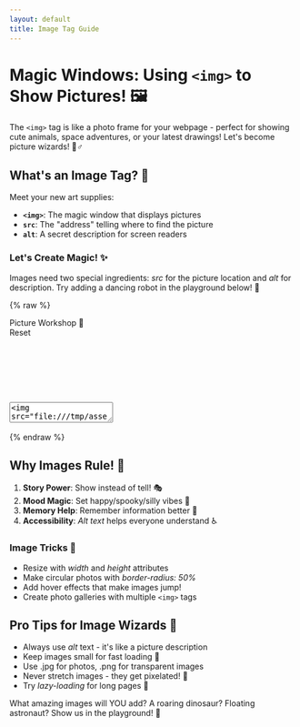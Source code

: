 ```yaml
---
layout: default
title: Image Tag Guide
---
```


# Magic Windows: Using `<img>` to Show Pictures! 🖼️

The `<img>` tag is like a photo frame for your webpage - perfect for showing cute animals, space adventures, or your latest drawings! Let's become picture wizards! 🧙♂️

## What's an Image Tag? 🧐

Meet your new art supplies:
- **`<img>`**: The magic window that displays pictures
- **`src`**: The "address" telling where to find the picture
- **`alt`**: A secret description for screen readers

### Let's Create Magic! ✨
Images need two special ingredients: _src_ for the picture location and _alt_ for description. Try adding a dancing robot in the playground below! 🤖

{% raw %}
<div class='demo-container'>
  <div class='demo-title'>
    <div>Picture Workshop 🎨</div>
    <div class='reset-button'>Reset</div>
  </div>
  <div class='code-container'>
    <textarea id="code" name="code">
<img src="/assets/cat.jpg">
<style>
  img {
    border: 3px solid #ff6b6b;
    border-radius: 20px;
    box-shadow: 5px 5px 10px pink;
    width: 200px;
    height: 200px;
    object-fit: cover;
  }
</style></textarea>
    <iframe id="preview" style="border:none;"></iframe>
  </div>
</div>

<script>
  // Standard interactive script
  var textarea = document.getElementById('code');
  var initialContent = textarea.value;
  
  document.querySelector('.reset-button').addEventListener('click', function() {
    editor.setValue(initialContent);
    updatePreview();
  });

  var editor = CodeMirror.fromTextArea(document.getElementById('code'), {
    mode: 'xml',
    lineNumbers: true,
    theme: 'dracula',
    matchBrackets: true
  });

  function updatePreview() {
    var iframe = document.getElementById('preview');
    var content = editor.getValue();
    var doc = iframe.contentWindow.document;
    doc.open();
    doc.write(content);
    doc.close();
  }

  editor.on('change', updatePreview);
  updatePreview();
</script>
{% endraw %}

## Why Images Rule! 🌟


1. **Story Power**: Show instead of tell! 🎭
2. **Mood Magic**: Set happy/spooky/silly vibes 🎃
3. **Memory Help**: Remember information better 🧠
4. **Accessibility**: _Alt text_ helps everyone understand ♿

### Image Tricks 🎩
- Resize with _width_ and _height_ attributes
- Make circular photos with _border-radius: 50%_
- Add hover effects that make images jump! 
- Create photo galleries with multiple `<img>` tags

## Pro Tips for Image Wizards 🔮

- Always use _alt_ text - it's like a picture description
- Keep images small for fast loading 🚀
- Use .jpg for photos, .png for transparent images
- Never stretch images - they get pixelated! 🧊
- Try _lazy-loading_ for long pages 📜

What amazing images will YOU add? A roaring dinosaur? Floating astronaut? Show us in the playground! 🚀